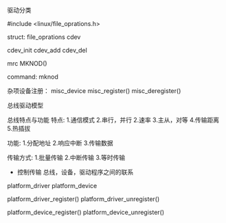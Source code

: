 驱动分类



#include <linux/file_oprations.h>

struct:
file_oprations
cdev


cdev_init
cdev_add
cdev_del

mrc
MKNOD()

command:
mknod


杂项设备注册：
misc_device
misc_register()
misc_deregister()


总线驱动模型

总线特点与功能
特点:
1.通信模式
2.串行，并行
2.速率
3.主从，对等
4.传输距离
5.热插拔

功能:
1.分配地址
2.响应中断
3.传输数据

传输方式:
1.批量传输
2.中断传输
3.等时传输
* 控制传输
总线，设备，驱动程序之间的联系

platform_driver
platform_device

platform_driver_register()
platform_driver_unregister()

platform_device_register()
platform_device_unregister()

